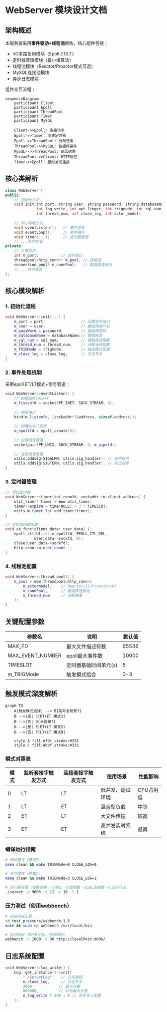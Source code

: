 # WebServer 模块设计文档

## 架构概述
本服务器采用**事件驱动+线程池**架构，核心组件包括：
- I/O多路复用模块（Epoll ET/LT）
- 定时器管理模块（最小堆算法）
- 线程池模块（Reactor/Proactor模式可选）
- MySQL连接池模块
- 异步日志模块

组件交互流程：
```mermaid
sequenceDiagram
    participant Client
    participant Epoll
    participant ThreadPool
    participant Timer
    participant MySQL
    
    Client->>Epoll: 连接请求
    Epoll->>Timer: 创建定时器
    Epoll->>ThreadPool: 分配任务
    ThreadPool->>MySQL: 数据库操作
    MySQL-->>ThreadPool: 返回结果
    ThreadPool->>Client: HTTP响应
    Timer->>Epoll: 超时关闭连接
```

## 核心类解析
```cpp
class WebServer {
public:
    // 初始化方法
    void init(int port, string user, string passWord, string databaseName, 
              int log_write, int opt_linger, int trigmode, int sql_num,
              int thread_num, int close_log, int actor_model);
    
    // 核心功能方法
    void eventListen();   // 事件监听
    void eventLoop();     // 事件循环
    void timer(...);      // 定时器管理
    // ...其他方法
private:
    // 关键成员
    int m_port;          // 监听端口
    threadpool<http_conn>* m_pool; // 线程池
    connection_pool* m_connPool;   // 数据库连接池
    // ...其他成员
};
```

## 核心模块解析

### 1. 初始化流程
```cpp
void WebServer::init(...) {
    m_port = port;                // 设置监听端口
    m_user = user;                // 数据库用户名
    m_passWord = passWord;        // 数据库密码
    m_databaseName = databaseName;// 数据库名
    m_sql_num = sql_num;          // 数据库连接数
    m_thread_num = thread_num;    // 线程池线程数
    m_TRIGMode = trigmode;        // 触发模式配置
    m_close_log = close_log;      // 日志开关
}
```

### 2. 事件处理机制
采用epoll ET/LT模式+信号管道：
```cpp
void WebServer::eventListen() {
    // 创建监听socket
    m_listenfd = socket(PF_INET, SOCK_STREAM, 0);
    
    // 绑定端口
    bind(m_listenfd, (sockaddr*)&address, sizeof(address));
    
    // 创建epoll实例
    m_epollfd = epoll_create(5);
    
    // 设置信号管道
    socketpair(PF_UNIX, SOCK_STREAM, 0, m_pipefd);
    
    // 注册信号处理
    utils.addsig(SIGALRM, utils.sig_handler); // 定时信号
    utils.addsig(SIGTERM, utils.sig_handler); // 终止信号
}
```

### 3. 定时器管理
```cpp
// 添加定时器
void WebServer::timer(int connfd, sockaddr_in client_address) {
    util_timer* timer = new util_timer;
    timer->expire = time(NULL) + 3 * TIMESLOT;
    utils.m_timer_lst.add_timer(timer);
}

// 定时器回调函数
void cb_func(client_data* user_data) {
    epoll_ctl(Utils::u_epollfd, EPOLL_CTL_DEL, 
             user_data->sockfd, 0);
    close(user_data->sockfd);
    http_conn::m_user_count--;
}
```

### 4. 线程池配置
```cpp
void WebServer::thread_pool() {
    m_pool = new threadpool<http_conn>(
        m_actormodel,    // Reactor(1)/Proactor(0)
        m_connPool,      // 数据库连接池
        m_thread_num     // 线程数量
    );
}
```

## 关键配置参数

| 参数名          | 说明                  | 默认值 |
|-----------------|----------------------|--------|
| MAX_FD          | 最大文件描述符数      | 65536  |
| MAX_EVENT_NUMBER| epoll最大事件数       | 10000  |
| TIMESLOT        | 定时器基础时间单元(s) | 5      |
| m_TRIGMode      | 触发模式组合          | 0-3    |

## 触发模式深度解析

```mermaid
graph TD
    A[触发模式选择] --> B{高并发场景?}
    B -->|是| C[ET+ET 模式3]
    B -->|否| D{长连接?}
    D -->|是| E[ET+LT 模式2]
    D -->|否| F[LT+LT 模式0]
    
    style A fill:#f9f,stroke:#333
    style C fill:#bbf,stroke:#333
```

### 模式对照表
| 模式 | 监听套接字触发方式 | 连接套接字触发方式 | 适用场景               | 性能影响         |
|------|--------------------|--------------------|------------------------|------------------|
| 0    | LT                 | LT                 | 低并发、调试环境       | CPU占用低        |
| 1    | LT                 | ET                 | 混合型负载             | 中等             |
| 2    | ET                 | LT                 | 大文件传输             | 较高             |
| 3    | ET                 | ET                 | 高并发实时系统         | 最高             |

### 编译运行指南
```bash
# 调试模式（模式0）
make clean && make TRIGMode=0 CLOSE_LOG=0

# 生产模式（模式3）
make clean && make TRIGMode=3 CLOSE_LOG=1

# 运行服务器（参数说明：-p端口 -t线程数 -sSQL连接数 -l日志开关）
./server -p 9006 -t 12 -s 16 -l 1
```

### 压力测试（使用webbench）
```bash
# 安装测试工具
cd test_pressure/webbench-1.5
make && sudo cp webbench /usr/local/bin

# 执行测试（1000并发，持续30秒）
webbench -c 1000 -t 30 http://localhost:9006/
```

## 日志系统配置
```cpp
void WebServer::log_write() {
    Log::get_instance()->init(
        "./ServerLog",   // 日志路径
        m_close_log,     // 日志开关
        2000,           // 最大行数
        800000,         // 队列最大长度
        m_log_write ? 800 : 0 // 异步写入配置
    );
}
